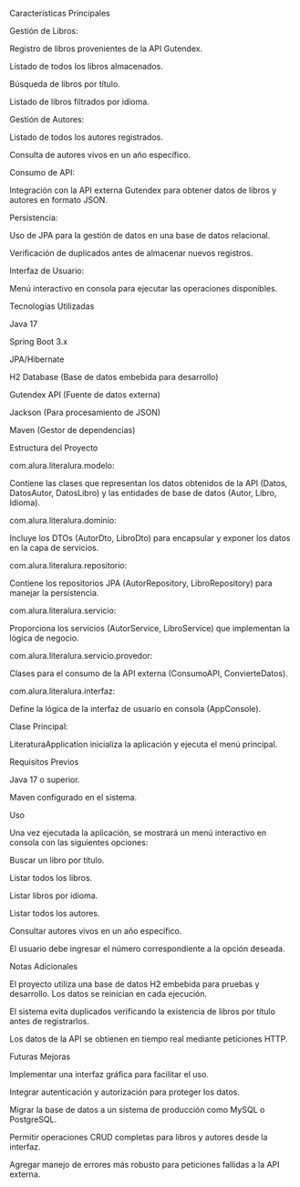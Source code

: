 Características Principales

Gestión de Libros:

Registro de libros provenientes de la API Gutendex.

Listado de todos los libros almacenados.

Búsqueda de libros por título.

Listado de libros filtrados por idioma.

Gestión de Autores:

Listado de todos los autores registrados.

Consulta de autores vivos en un año específico.

Consumo de API:

Integración con la API externa Gutendex para obtener datos de libros y autores en formato JSON.

Persistencia:

Uso de JPA para la gestión de datos en una base de datos relacional.

Verificación de duplicados antes de almacenar nuevos registros.

Interfaz de Usuario:

Menú interactivo en consola para ejecutar las operaciones disponibles.

Tecnologías Utilizadas

Java 17

Spring Boot 3.x

JPA/Hibernate

H2 Database (Base de datos embebida para desarrollo)

Gutendex API (Fuente de datos externa)

Jackson (Para procesamiento de JSON)

Maven (Gestor de dependencias)

Estructura del Proyecto

com.alura.literalura.modelo:

Contiene las clases que representan los datos obtenidos de la API (Datos, DatosAutor, DatosLibro) y las entidades de base de datos (Autor, Libro, Idioma).

com.alura.literalura.dominio:

Incluye los DTOs (AutorDto, LibroDto) para encapsular y exponer los datos en la capa de servicios.

com.alura.literalura.repositorio:

Contiene los repositorios JPA (AutorRepository, LibroRepository) para manejar la persistencia.

com.alura.literalura.servicio:

Proporciona los servicios (AutorService, LibroService) que implementan la lógica de negocio.

com.alura.literalura.servicio.provedor:

Clases para el consumo de la API externa (ConsumoAPI, ConvierteDatos).

com.alura.literalura.interfaz:

Define la lógica de la interfaz de usuario en consola (AppConsole).

Clase Principal:

LiteraturaApplication inicializa la aplicación y ejecuta el menú principal.

Requisitos Previos

Java 17 o superior.

Maven configurado en el sistema.

Uso

Una vez ejecutada la aplicación, se mostrará un menú interactivo en consola con las siguientes opciones:

Buscar un libro por título.

Listar todos los libros.

Listar libros por idioma.

Listar todos los autores.

Consultar autores vivos en un año específico.

El usuario debe ingresar el número correspondiente a la opción deseada.

Notas Adicionales

El proyecto utiliza una base de datos H2 embebida para pruebas y desarrollo. Los datos se reinician en cada ejecución.

El sistema evita duplicados verificando la existencia de libros por título antes de registrarlos.

Los datos de la API se obtienen en tiempo real mediante peticiones HTTP.

Futuras Mejoras

Implementar una interfaz gráfica para facilitar el uso.

Integrar autenticación y autorización para proteger los datos.

Migrar la base de datos a un sistema de producción como MySQL o PostgreSQL.

Permitir operaciones CRUD completas para libros y autores desde la interfaz.

Agregar manejo de errores más robusto para peticiones fallidas a la API externa.

